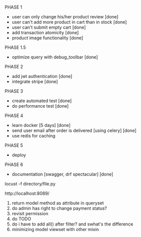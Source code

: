 PHASE 1
- user can only change his/her product review [done]
- user can't add more product in cart than in stock [done]
- user can't submit empty cart [done]
- add transaction atomicity [done]
- product image functionality [done]

PHASE 1.5
- optimize query with debug_toolbar [done]
  
PHASE 2
- add jwt authentication [done]
- integrate stripe [done]

PHASE 3
- create automated test  [done]
- do performance test [done]
  
PHASE 4
- learn docker [5 days] [done]
- send user email after order is delivered [using celery] [done]
- use redis for caching

PHASE 5
- deploy

PHASE 6
- documentation [swagger, drf spectacular] [done]


locust -f directory/file.py

http://localhost:8089/




1. return model method as attribute in queryset
2. do admin has right to change payment status?
3. revisit permission
4. do TODO 
5. do i have to add all() after filter? and swhat's the difference 
6. minimizing model viewset with other mixin





